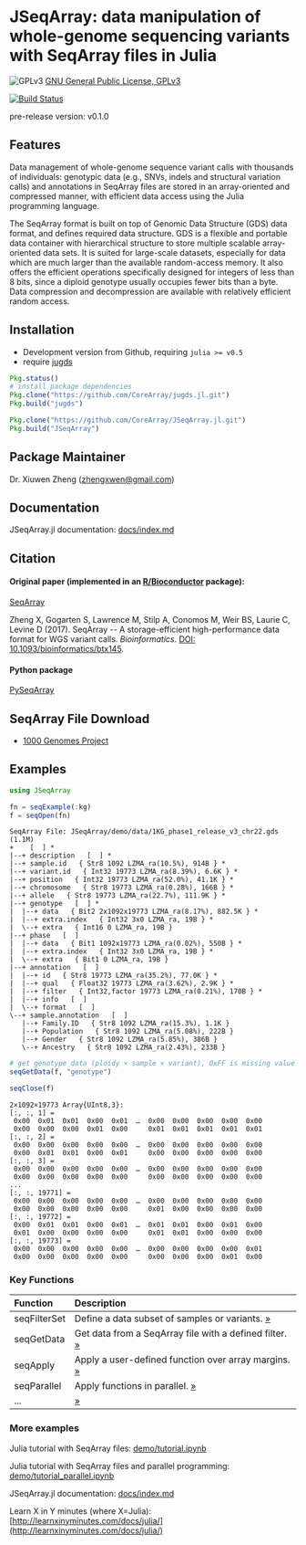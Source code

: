 JSeqArray: data manipulation of whole-genome sequencing variants with SeqArray files in Julia
===

![GPLv3](http://www.gnu.org/graphics/gplv3-88x31.png)
[GNU General Public License, GPLv3](http://www.gnu.org/copyleft/gpl.html)

[![Build Status](https://travis-ci.org/CoreArray/JSeqArray.jl.png)](https://travis-ci.org/CoreArray/JSeqArray.jl)

pre-release version: v0.1.0


## Features

Data management of whole-genome sequence variant calls with thousands of individuals: genotypic data (e.g., SNVs, indels and structural variation calls) and annotations in SeqArray files are stored in an array-oriented and compressed manner, with efficient data access using the Julia programming language.

The SeqArray format is built on top of Genomic Data Structure (GDS) data format, and defines required data structure. GDS is a flexible and portable data container with hierarchical structure to store multiple scalable array-oriented data sets. It is suited for large-scale datasets, especially for data which are much larger than the available random-access memory. It also offers the efficient operations specifically designed for integers of less than 8 bits, since a diploid genotype usually occupies fewer bits than a byte. Data compression and decompression are available with relatively efficient random access.


## Installation

* Development version from Github, requiring `julia >= v0.5`
* require [jugds](https://github.com/CoreArray/jugds.jl)

```julia
Pkg.status()
# install package dependencies
Pkg.clone("https://github.com/CoreArray/jugds.jl.git")
Pkg.build("jugds")

Pkg.clone("https://github.com/CoreArray/JSeqArray.jl.git")
Pkg.build("JSeqArray")
```


## Package Maintainer

Dr. Xiuwen Zheng ([zhengxwen@gmail.com](zhengxwen@gmail.com))


## Documentation

JSeqArray.jl documentation: [docs/index.md](docs/index.md)


## Citation

#### Original paper (implemented in an [R/Bioconductor](http://bioconductor.org/packages/SeqArray) package):

[SeqArray](http://bioconductor.org/packages/SeqArray)

Zheng X, Gogarten S, Lawrence M, Stilp A, Conomos M, Weir BS, Laurie C, Levine D (2017). SeqArray -- A storage-efficient high-performance data format for WGS variant calls. *Bioinformatics*. [DOI: 10.1093/bioinformatics/btx145](http://dx.doi.org/10.1093/bioinformatics/btx145).

#### Python package

[PySeqArray](https://github.com/CoreArray/PySeqArray)



## SeqArray File Download

* [1000 Genomes Project](http://bochet.gcc.biostat.washington.edu/seqarray/1000genomes)


## Examples

```julia
using JSeqArray

fn = seqExample(:kg)
f = seqOpen(fn)
```
```
SeqArray File: JSeqArray/demo/data/1KG_phase1_release_v3_chr22.gds (1.1M)
+    [  ] *
|--+ description   [  ] *
|--+ sample.id   { Str8 1092 LZMA_ra(10.5%), 914B } *
|--+ variant.id   { Int32 19773 LZMA_ra(8.39%), 6.6K } *
|--+ position   { Int32 19773 LZMA_ra(52.0%), 41.1K } *
|--+ chromosome   { Str8 19773 LZMA_ra(0.28%), 166B } *
|--+ allele   { Str8 19773 LZMA_ra(22.7%), 111.9K } *
|--+ genotype   [  ] *
|  |--+ data   { Bit2 2x1092x19773 LZMA_ra(8.17%), 882.5K } *
|  |--+ extra.index   { Int32 3x0 LZMA_ra, 19B } *
|  \--+ extra   { Int16 0 LZMA_ra, 19B }
|--+ phase   [  ]
|  |--+ data   { Bit1 1092x19773 LZMA_ra(0.02%), 550B } *
|  |--+ extra.index   { Int32 3x0 LZMA_ra, 19B } *
|  \--+ extra   { Bit1 0 LZMA_ra, 19B }
|--+ annotation   [  ]
|  |--+ id   { Str8 19773 LZMA_ra(35.2%), 77.0K } *
|  |--+ qual   { Float32 19773 LZMA_ra(3.62%), 2.9K } *
|  |--+ filter   { Int32,factor 19773 LZMA_ra(0.21%), 170B } *
|  |--+ info   [  ]
|  \--+ format   [  ]
\--+ sample.annotation   [  ]
   |--+ Family.ID   { Str8 1092 LZMA_ra(15.3%), 1.1K }
   |--+ Population   { Str8 1092 LZMA_ra(5.08%), 222B }
   |--+ Gender   { Str8 1092 LZMA_ra(5.85%), 386B }
   \--+ Ancestry   { Str8 1092 LZMA_ra(2.43%), 233B }
```

```julia
# get genotype data (ploidy × sample × variant), 0xFF is missing value
seqGetData(f, "genotype")

seqClose(f)
```
```
2×1092×19773 Array{UInt8,3}:
[:, :, 1] =
 0x00  0x01  0x01  0x00  0x01  …  0x00  0x00  0x00  0x00  0x00
 0x00  0x00  0x00  0x01  0x00     0x01  0x01  0x01  0x01  0x01
[:, :, 2] =
 0x00  0x00  0x00  0x00  0x00  …  0x00  0x00  0x00  0x00  0x00
 0x00  0x01  0x01  0x00  0x01     0x00  0x00  0x00  0x00  0x00
[:, :, 3] =
 0x00  0x00  0x00  0x00  0x00  …  0x00  0x00  0x00  0x00  0x00
 0x00  0x00  0x00  0x00  0x00     0x00  0x00  0x00  0x00  0x00
...
[:, :, 19771] =
 0x00  0x00  0x00  0x00  0x00  …  0x00  0x00  0x00  0x00  0x00
 0x00  0x00  0x00  0x00  0x00     0x01  0x00  0x00  0x00  0x00
[:, :, 19772] =
 0x00  0x01  0x01  0x00  0x01  …  0x01  0x01  0x00  0x01  0x00
 0x01  0x00  0x00  0x00  0x00     0x01  0x01  0x00  0x00  0x00
[:, :, 19773] =
 0x00  0x00  0x00  0x00  0x00  …  0x00  0x00  0x00  0x00  0x01
 0x00  0x00  0x00  0x00  0x00     0x00  0x00  0x00  0x01  0x00
```


### Key Functions

| Function     | Description |
|:-------------|:-------------------------------------------|
| seqFilterSet | Define a data subset of samples or variants. [»](https://github.com/CoreArray/JSeqArray.jl/blob/master/docs/index.md#JSeqArray.seqFilterSet-Tuple{JSeqArray.TypeSeqFile}) |
| seqGetData   | Get data from a SeqArray file with a defined filter. [»](https://github.com/CoreArray/JSeqArray.jl/blob/master/docs/index.md#JSeqArray.seqGetData-Tuple{JSeqArray.TypeSeqFile,String}) |
| seqApply     | Apply a user-defined function over array margins. [»](https://github.com/CoreArray/JSeqArray.jl/blob/master/docs/index.md#JSeqArray.seqApply-Tuple{Function,JSeqArray.TypeSeqFile,Union{Array{String,1},String},Vararg{Any,N}}) |
| seqParallel  | Apply functions in parallel. [»](https://github.com/CoreArray/JSeqArray.jl/blob/master/docs/index.md#JSeqArray.seqParallel-Tuple{Function,JSeqArray.TypeSeqFile,Vararg{Any,N}}) |
| ...  | [»](https://github.com/CoreArray/JSeqArray.jl/blob/master/docs/index.md) |


### More examples

Julia tutorial with SeqArray files: [demo/tutorial.ipynb](demo/tutorial.ipynb)

Julia tutorial with SeqArray files and parallel programming: [demo/tutorial_parallel.ipynb](demo/tutorial_parallel.ipynb)

JSeqArray.jl documentation: [docs/index.md](docs/index.md)

Learn X in Y minutes (where X=Julia): [http://learnxinyminutes.com/docs/julia/](http://learnxinyminutes.com/docs/julia/)
